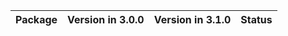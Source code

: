 <!-- markdown-link-check-disable -->

| Package   | Version in 3.0.0   | Version in 3.1.0   | Status   |
|-----------|--------------------|--------------------|----------|